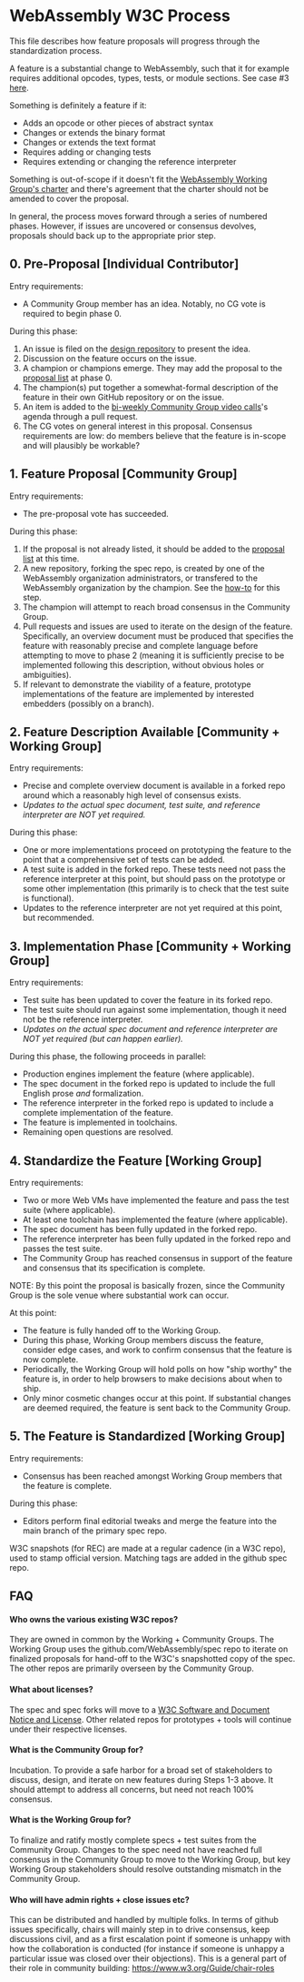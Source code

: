 # WebAssembly W3C Process

This file describes how feature proposals will progress through
the standardization process.

A feature is a substantial change to WebAssembly, such that it for example
requires additional opcodes, types, tests, or module sections.
See case #3 [here](consensus.md).

Something is definitely a feature if it:

  * Adds an opcode or other pieces of abstract syntax
  * Changes or extends the binary format
  * Changes or extends the text format
  * Requires adding or changing tests
  * Requires extending or changing the reference interpreter

Something is out-of-scope if it doesn't fit the [WebAssembly Working Group's charter](https://www.w3.org/2017/08/wasm-charter) and there's agreement that the charter should not be amended to cover the proposal.

In general, the process moves forward through a series of numbered phases.
However, if issues are uncovered or consensus devolves,
proposals should back up to the appropriate prior step.

## 0. Pre-Proposal [Individual Contributor]

Entry requirements:

  * A Community Group member has an idea. Notably, no CG vote is required to begin phase 0.

During this phase:

  1. An issue is filed on the [design repository](https://github.com/WebAssembly/design/issues) to present the idea.
  1. Discussion on the feature occurs on the issue.
  1. A champion or champions emerge. They may add the proposal to the [proposal list](https://github.com/WebAssembly/proposals/blob/main/README.md) at phase 0.
  1. The champion(s) put together a somewhat-formal description of the feature in their own GitHub repository or on the issue.
  1. An item is added to the [bi-weekly Community Group video calls](https://github.com/WebAssembly/meetings/)'s agenda through a pull request.
  1. The CG votes on general interest in this proposal. Consensus requirements are low: do members believe that the feature is in-scope and will plausibly be workable?

## 1. Feature Proposal [Community Group]

Entry requirements:

  * The pre-proposal vote has succeeded.

During this phase:

  1. If the proposal is not already listed, it should be added to the [proposal list](https://github.com/WebAssembly/proposals/blob/main/README.md) at this time.
  1. A new repository, forking the spec repo, is created by one of the WebAssembly organization administrators, or transfered to the WebAssembly organization by the champion. See the [how-to](https://github.com/WebAssembly/proposals/blob/main/howto.md) for this step.
  1. The champion will attempt to reach broad consensus in the Community Group.
  1. Pull requests and issues are used to iterate on the design of the feature. Specifically, an overview document must be produced that specifies the feature with reasonably precise and complete language before attempting to move to phase 2 (meaning it is sufficiently precise to be implemented following this description, without obvious holes or ambiguities).
  1. If relevant to demonstrate the viability of a feature, prototype implementations of the feature are implemented by interested embedders (possibly on a branch).

## 2. Feature Description Available [Community + Working Group]

Entry requirements:

   * Precise and complete overview document is available in a forked repo around which a reasonably high level of consensus exists.
   * *Updates to the actual spec document, test suite, and reference interpreter are NOT yet required.*

During this phase:

   * One or more implementations proceed on prototyping the feature to the point that a comprehensive set of tests can be added.
   * A test suite is added in the forked repo. These tests need not pass the reference interpreter at this point, but should pass on the prototype or some other implementation (this primarily is to check that the test suite is functional).
   * Updates to the reference interpreter are not yet required at this point, but recommended.

## 3. Implementation Phase [Community + Working Group]

Entry requirements:

   * Test suite has been updated to cover the feature in its forked repo.
   * The test suite should run against some implementation, though it need not be
     the reference interpreter.
   * *Updates on the actual spec document and reference interpreter are NOT yet required (but can happen earlier).*

During this phase, the following proceeds in parallel:

   * Production engines implement the feature (where applicable).
   * The spec document in the forked repo is updated to include the full English prose *and* formalization.
   * The reference interpreter in the forked repo is updated to include a complete implementation of the feature.
   * The feature is implemented in toolchains.
   * Remaining open questions are resolved.

## 4. Standardize the Feature [Working Group]

Entry requirements:

   * Two or more Web VMs have implemented the feature and pass the test suite (where applicable).
   * At least one toolchain has implemented the feature (where applicable).
   * The spec document has been fully updated in the forked repo.
   * The reference interpreter has been fully updated in the forked repo and passes the test suite.
   * The Community Group has reached consensus in support of the feature and consensus that its specification is complete.

NOTE: By this point the proposal is basically frozen, since
the Community Group is the sole venue where substantial work can occur.

At this point:

   * The feature is fully handed off to the Working Group.
   * During this phase, Working Group members discuss the feature,
     consider edge cases, and work to confirm consensus that the feature is now
     complete.
   * Periodically, the Working Group will hold polls on how "ship worthy" the feature is,
     in order to help browsers to make decisions about when to ship.
   * Only minor cosmetic changes occur at this point.
     If substantial changes are deemed required, the feature is sent back to
     the Community Group.

## 5. The Feature is Standardized [Working Group]

Entry requirements:

   * Consensus has been reached amongst Working Group members that the feature
     is complete.

During this phase:

   * Editors perform final editorial tweaks and merge the feature into the main branch of the primary spec repo.

W3C snapshots (for REC) are made at a regular cadence (in a W3C repo), used
to stamp official version. Matching tags are added in the github spec repo.


## FAQ

#### Who owns the various existing W3C repos?

They are owned in common by the Working + Community Groups. The Working Group
uses the github.com/WebAssembly/spec repo to iterate on finalized proposals
for hand-off
to the W3C's snapshotted copy of the spec. The other repos are primarily
overseen by the Community Group.

#### What about licenses?

The spec and spec forks will move to a
[W3C Software and Document Notice and
License](https://www.w3.org/Consortium/Legal/2015/copyright-software-and-document).
Other related repos for prototypes + tools will continue under their respective
licenses.

#### What is the Community Group for?

Incubation.
To provide a safe harbor for a broad set of stakeholders to discuss, design,
and iterate on new features during Steps 1-3 above.
It should attempt to address all concerns, but need not reach 100% consensus.

#### What is the Working Group for?

To finalize and ratify mostly complete specs + test suites from the Community
Group.
Changes to the spec need not have reached full consensus in the Community Group
to move to the Working Group, but key Working Group stakeholders should resolve
outstanding mismatch in the Community Group.

#### Who will have admin rights + close issues etc?

This can be distributed and handled by multiple folks.
In terms of github issues specifically, chairs will mainly step in to drive
consensus, keep discussions civil, and as a first escalation point if someone
is unhappy with how the collaboration is conducted (for instance if someone is
unhappy a particular issue was closed over their objections).
This is a general part of their role in community building:
https://www.w3.org/Guide/chair-roles
